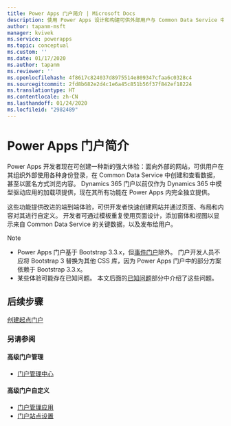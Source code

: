 ```yaml
---
title: Power Apps 门户简介 | Microsoft Docs
description: 使用 Power Apps 设计和构建可供外部用户与 Common Data Service 中存储的数据交互的网站。
author: tapanm-msft
manager: kvivek
ms.service: powerapps
ms.topic: conceptual
ms.custom: ''
ms.date: 01/17/2020
ms.author: tapanm
ms.reviewer: ''
ms.openlocfilehash: 4f8617c824037d8975514e809347cfaa6c0328c4
ms.sourcegitcommit: 2fd8b682e2d4c1e6a45c851b56f37f842ef18224
ms.translationtype: HT
ms.contentlocale: zh-CN
ms.lasthandoff: 01/24/2020
ms.locfileid: "2982489"
---
```

# <a name="what-is-power-apps-portals"></a>Power Apps 门户简介

Power Apps 开发者现在可创建一种新的强大体验：面向外部的网站，可供用户在其组织外部使用各种身份登录，在 Common Data Service 中创建和查看数据，甚至以匿名方式浏览内容。 Dynamics 365 门户以前仅作为 Dynamics 365 中模型驱动应用的加载项提供，现在其所有功能在 Power Apps 内完全独立提供。  

这些功能提供改进的端到端体验，可供开发者快速创建网站并通过页面、布局和内容对其进行自定义。 开发者可通过模板重复使用页面设计，添加窗体和视图以显示来自 Common Data Service 的关键数据，以及发布给用户。

> [!NOTE]
> - Power Apps 门户基于 Bootstrap 3.3.x，但[事件门户](https://docs.microsoft.com/dynamics365/marketing/developer/event-management-web-application)除外。 门户开发人员不应将 Bootstrap 3 替换为其他 CSS 库，因为 Power Apps 门户中的部分方案依赖于 Bootstrap 3.3.x。
> - 某些体验可能存在已知问题。 本文后面的[已知问题](known-issues.md)部分中介绍了这些问题。  

## <a name="next-steps"></a>后续步骤

[创建起点门户](create-portal.md)

### <a name="see-also"></a>另请参阅

#### <a name="advanced-portal-administration"></a>高级门户管理

- [门户管理中心](admin/admin-overview.md)

#### <a name="advanced-portal-customization"></a>高级门户自定义

- [门户管理应用](configure/configure-portal.md)
- [门户站点设置](configure/configure-site-settings.md)
